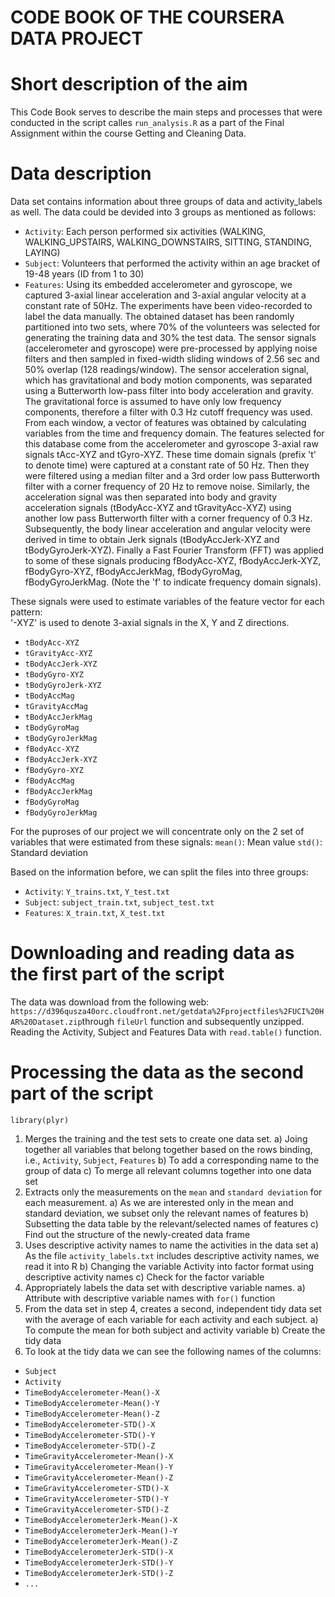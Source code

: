 # CODE BOOK OF THE COURSERA DATA PROJECT

# Short description of the aim

This Code Book serves to describe the main steps and processes that were conducted in the script calles `run_analysis.R` as a part of the Final Assignment within the course Getting and Cleaning Data.

# Data description
Data set contains information about three groups of data and activity_labels as well. The data could be devided into 3 groups as mentioned as follows:

* `Activity`: Each person performed six activities (WALKING, WALKING_UPSTAIRS, WALKING_DOWNSTAIRS, SITTING, STANDING, LAYING)
* `Subject`: Volunteers that performed the activity within an age bracket of 19-48 years (ID from 1 to 30)
* `Features`:
Using its embedded accelerometer and gyroscope, we captured 3-axial linear acceleration and 3-axial angular velocity at a constant rate of 50Hz. 
The experiments have been video-recorded to label the data manually. The obtained dataset has been randomly partitioned into two sets, where 70% of the volunteers was selected for generating the training data and 30% the test data. 
The sensor signals (accelerometer and gyroscope) were pre-processed by applying noise filters and then sampled in fixed-width sliding windows of 2.56 sec and 50% overlap (128 readings/window). 
The sensor acceleration signal, which has gravitational and body motion components, was separated using a Butterworth low-pass filter into body acceleration and gravity. 
The gravitational force is assumed to have only low frequency components, therefore a filter with 0.3 Hz cutoff frequency was used. 
From each window, a vector of features was obtained by calculating variables from the time and frequency domain.
The features selected for this database come from the accelerometer and gyroscope 3-axial raw signals tAcc-XYZ and tGyro-XYZ. 
These time domain signals (prefix 't' to denote time) were captured at a constant rate of 50 Hz. Then they were filtered using a median filter and a 3rd order low pass Butterworth filter with a corner frequency of 20 Hz to remove noise.
Similarly, the acceleration signal was then separated into body and gravity acceleration signals (tBodyAcc-XYZ and tGravityAcc-XYZ) using another low pass Butterworth filter with a corner frequency of 0.3 Hz. 
Subsequently, the body linear acceleration and angular velocity were derived in time to obtain Jerk signals (tBodyAccJerk-XYZ and tBodyGyroJerk-XYZ).
Finally a Fast Fourier Transform (FFT) was applied to some of these signals producing fBodyAcc-XYZ, fBodyAccJerk-XYZ, fBodyGyro-XYZ, fBodyAccJerkMag, fBodyGyroMag, fBodyGyroJerkMag. (Note the 'f' to indicate frequency domain signals). 

These signals were used to estimate variables of the feature vector for each pattern:  
'-XYZ' is used to denote 3-axial signals in the X, Y and Z directions.
   * `tBodyAcc-XYZ`
   * `tGravityAcc-XYZ`
   * `tBodyAccJerk-XYZ`
   * `tBodyGyro-XYZ`
   * `tBodyGyroJerk-XYZ`
   * `tBodyAccMag`
   * `tGravityAccMag`
   * `tBodyAccJerkMag`
   * `tBodyGyroMag`
   * `tBodyGyroJerkMag`
   * `fBodyAcc-XYZ`
   * `fBodyAccJerk-XYZ`
   * `fBodyGyro-XYZ`
   * `fBodyAccMag`
   * `fBodyAccJerkMag`
   * `fBodyGyroMag`
   * `fBodyGyroJerkMag`

For the puproses of our project we will concentrate only on the 2 set of variables that were estimated from these signals: 
`mean()`: Mean value
`std()`: Standard deviation

Based on the information before, we can split the files into three groups:
* `Activity`: `Y_trains.txt`, `Y_test.txt`              
* `Subject`: `subject_train.txt`, `subject_test.txt`    
* `Features`: `X_train.txt`, `X_test.txt`

# Downloading and reading data as the first part of the script

The data was download from the following web: 
`https://d396qusza40orc.cloudfront.net/getdata%2Fprojectfiles%2FUCI%20HAR%20Dataset.zip`through `fileUrl` function and subsequently unzipped.
Reading the Activity, Subject and Features Data with `read.table()` function.

# Processing the data as the second part of the script

`library(plyr)`
1. Merges the training and the test sets to create one data set.
 a) Joing together all variables that belong together based on the rows binding, i.e., `Activity`, `Subject`, `Features`
 b) To add a corresponding name to the group of data
 c) To merge all relevant columns together into one data set
2. Extracts only the measurements on the `mean` and `standard deviation` for each measurement.
 a) As we are interested only in the mean and standard deviation, we subset only the relevant names of features
 b) Subsetting the data table by the relevant/selected names of features
 c) Find out the structure of the newly-created data frame
3. Uses descriptive activity names to name the activities in the data set
 a) As the file `activity_labels.txt` includes descriptive activity names, we read it into R
 b) Changing the variable Activity into factor format using descriptive activity names
 c) Check for the factor variable
4. Appropriately labels the data set with descriptive variable names.
 a) Attribute with descriptive variable names with `for()` function
5. From the data set in step 4, creates a second, independent tidy data set with the average of each variable for each activity and each subject.
 a) To compute the mean for both subject and activity variable
 b) Create the tidy data
6. To look at the tidy data we can see the following names of the columns:
* `Subject` 
* `Activity` 
* `TimeBodyAccelerometer-Mean()-X` 
* `TimeBodyAccelerometer-Mean()-Y` 
* `TimeBodyAccelerometer-Mean()-Z` 
* `TimeBodyAccelerometer-STD()-X` 
* `TimeBodyAccelerometer-STD()-Y` 
* `TimeBodyAccelerometer-STD()-Z` 
* `TimeGravityAccelerometer-Mean()-X` 
* `TimeGravityAccelerometer-Mean()-Y` 
* `TimeGravityAccelerometer-Mean()-Z` 
* `TimeGravityAccelerometer-STD()-X` 
* `TimeGravityAccelerometer-STD()-Y` 
* `TimeGravityAccelerometer-STD()-Z` 
* `TimeBodyAccelerometerJerk-Mean()-X` 
* `TimeBodyAccelerometerJerk-Mean()-Y` 
* `TimeBodyAccelerometerJerk-Mean()-Z` 
* `TimeBodyAccelerometerJerk-STD()-X` 
* `TimeBodyAccelerometerJerk-STD()-Y` 
* `TimeBodyAccelerometerJerk-STD()-Z` 
* `...`

